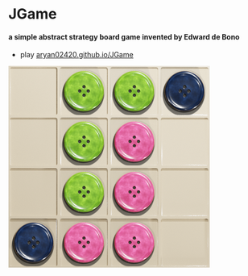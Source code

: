 # JGame
#### a simple abstract strategy board game invented by Edward de Bono

 - play [aryan02420.github.io/JGame](https://aryan02420.github.io/JGame)


![J Game](/images/preview.png)
